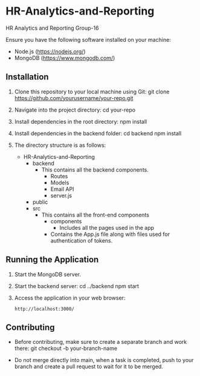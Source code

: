 # HR-Analytics-and-Reporting
HR Analytics and Reporting Group-16

Ensure you have the following software installed on your machine:

- Node.js (https://nodejs.org/)
- MongoDB (https://www.mongodb.com/)

## Installation

1. Clone this repository to your local machine using Git:
    git clone https://github.com/yourusername/your-repo.git

2. Navigate into the project directory:
    cd your-repo

3. Install dependencies in the root directory:
    npm install

4. Install dependencies in the backend folder:
    cd backend
    npm install

5. The directory structure is as follows:
    - HR-Analytics-and-Reporting
        - backend
            - This contains all the backend components.
                - Routes
                - Models
                - Email API
                - server.js
        - public
        - src
            - This contains all the front-end components
                - components
                    - Includes all the pages used in the app
                - Contains the App.js file along with files used for authentication of tokens.
        

## Running the Application

1. Start the MongoDB server.

2. Start the backend server:
    cd ../backend
    npm start

4. Access the application in your web browser:
    ```plaintext
    http://localhost:3000/

## Contributing

- Before contributing, make sure to create a separate branch and work there:
    git checkout -b your-branch-name

- Do not merge directly into main, when a task is completed, push to your branch and create a pull request to wait for it to be merged.
